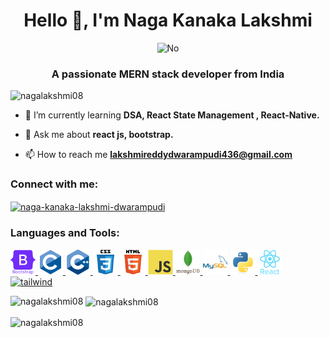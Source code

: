 <h1 align="center">Hello 👋, I'm Naga Kanaka Lakshmi</h1>
<div align='center'>
  <img src='https://user-images.githubusercontent.com/74038190/236119160-976a0405-caa7-470c-9356-16d43402ea0a.gif' alt='No' />
</div>
<h3 align="center">A passionate MERN stack developer from India</h3>

<p align="left"> <img src="https://komarev.com/ghpvc/?username=nagalakshmi08&label=Profile%20views&color=0e75b6&style=flat" alt="nagalakshmi08" /> </p>

- 🌱 I’m currently learning **DSA, React State Management , React-Native.**

- 💬 Ask me about **react js, bootstrap.**

- 📫 How to reach me **lakshmireddydwarampudi436@gmail.com**

<h3 align="left">Connect with me:</h3>
<p align="left">
<a href="https://linkedin.com/in/naga-kanaka-lakshmi-dwarampudi" target="blank"><img align="center" src="https://raw.githubusercontent.com/rahuldkjain/github-profile-readme-generator/master/src/images/icons/Social/linked-in-alt.svg" alt="naga-kanaka-lakshmi-dwarampudi" height="30" width="40" /></a>
</p>

<h3 align="left">Languages and Tools:</h3>
<p align="left"> <a href="https://getbootstrap.com" target="_blank" rel="noreferrer"> <img src="https://raw.githubusercontent.com/devicons/devicon/master/icons/bootstrap/bootstrap-plain-wordmark.svg" alt="bootstrap" width="40" height="40"/> </a> <a href="https://www.cprogramming.com/" target="_blank" rel="noreferrer"> <img src="https://raw.githubusercontent.com/devicons/devicon/master/icons/c/c-original.svg" alt="c" width="40" height="40"/> </a> <a href="https://www.w3schools.com/cpp/" target="_blank" rel="noreferrer"> <img src="https://raw.githubusercontent.com/devicons/devicon/master/icons/cplusplus/cplusplus-original.svg" alt="cplusplus" width="40" height="40"/> </a> <a href="https://www.w3schools.com/css/" target="_blank" rel="noreferrer"> <img src="https://raw.githubusercontent.com/devicons/devicon/master/icons/css3/css3-original-wordmark.svg" alt="css3" width="40" height="40"/> </a> <a href="https://www.w3.org/html/" target="_blank" rel="noreferrer"> <img src="https://raw.githubusercontent.com/devicons/devicon/master/icons/html5/html5-original-wordmark.svg" alt="html5" width="40" height="40"/> </a> <a href="https://developer.mozilla.org/en-US/docs/Web/JavaScript" target="_blank" rel="noreferrer"> <img src="https://raw.githubusercontent.com/devicons/devicon/master/icons/javascript/javascript-original.svg" alt="javascript" width="40" height="40"/> </a> <a href="https://www.mongodb.com/" target="_blank" rel="noreferrer"> <img src="https://raw.githubusercontent.com/devicons/devicon/master/icons/mongodb/mongodb-original-wordmark.svg" alt="mongodb" width="40" height="40"/> </a> <a href="https://www.mysql.com/" target="_blank" rel="noreferrer"> <img src="https://raw.githubusercontent.com/devicons/devicon/master/icons/mysql/mysql-original-wordmark.svg" alt="mysql" width="40" height="40"/> </a> <a href="https://www.python.org" target="_blank" rel="noreferrer"> <img src="https://raw.githubusercontent.com/devicons/devicon/master/icons/python/python-original.svg" alt="python" width="40" height="40"/> </a> <a href="https://reactjs.org/" target="_blank" rel="noreferrer"> <img src="https://raw.githubusercontent.com/devicons/devicon/master/icons/react/react-original-wordmark.svg" alt="react" width="40" height="40"/> </a> <a href="https://tailwindcss.com/" target="_blank" rel="noreferrer"> <img src="https://www.vectorlogo.zone/logos/tailwindcss/tailwindcss-icon.svg" alt="tailwind" width="40" height="40"/> </a> </p>

<p><img align="left" src="https://github-readme-stats.vercel.app/api/top-langs?username=nagalakshmi08&show_icons=true&locale=en&layout=compact" alt="nagalakshmi08" /></p>

<p>&nbsp;<img align="center" src="https://github-readme-stats.vercel.app/api?username=nagalakshmi08&show_icons=true&locale=en" alt="nagalakshmi08" /></p>

<p><img align="center" src="https://github-readme-streak-stats.herokuapp.com/?user=nagalakshmi08&" alt="nagalakshmi08" /></p>

